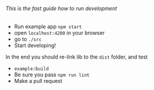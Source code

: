 ###### This is the fast guide how to run development

- Run example app `npm start`
- open `localhost:4200` in your browser
- go to `./src`
- Start developing!

In the end you should re-link lib to the `dist` folder, and test

- `example:build`
- Be sure you pass `npm run lint`
- Make a pull request
